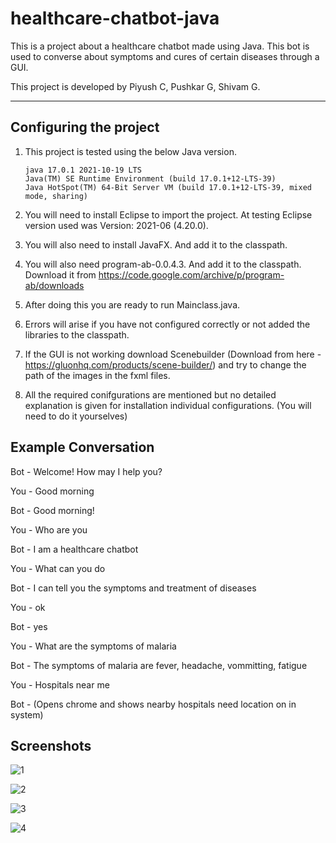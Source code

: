 # healthcare-chatbot-java
This is a project about a healthcare chatbot made using Java. This bot is used to converse about symptoms and cures of certain diseases through a GUI.

This project is developed by Piyush C, Pushkar G, Shivam G.

------------------------------------------

Configuring the project
------------------------

1. This project is tested using the below Java version.

       java 17.0.1 2021-10-19 LTS
       Java(TM) SE Runtime Environment (build 17.0.1+12-LTS-39)
       Java HotSpot(TM) 64-Bit Server VM (build 17.0.1+12-LTS-39, mixed mode, sharing)

2. You will need to install Eclipse to import the project. At testing Eclipse version used was Version: 2021-06 (4.20.0).

3. You will also need to install JavaFX. And add it to the classpath.

4. You will also need program-ab-0.0.4.3. And add it to the classpath. Download it from https://code.google.com/archive/p/program-ab/downloads

5. After doing this you are ready to run Mainclass.java.

6. Errors will arise if you have not configured correctly or not added the libraries to the classpath.

7. If the GUI is not working download Scenebuilder (Download from here - https://gluonhq.com/products/scene-builder/) and try to change the path of the images in the fxml files.

8. All the required conifgurations are mentioned but no detailed explanation is given for installation individual configurations. (You will need to do it yourselves)

Example Conversation
--------------------

Bot - Welcome! How may I help you?

You - Good morning

Bot - Good morning!

You - Who are you

Bot - I am a healthcare chatbot

You - What can you do

Bot - I can tell you the symptoms and treatment of diseases

You - ok

Bot - yes

You - What are the symptoms of malaria

Bot - The symptoms of malaria are fever, headache, vommitting, fatigue

You - Hospitals near me

Bot - (Opens chrome and shows nearby hospitals need location on in system)

Screenshots
-----------

![1](https://user-images.githubusercontent.com/87484921/146742578-830f34d1-9c0a-43be-8d11-29d68e083a08.png)

![2](https://user-images.githubusercontent.com/87484921/146742607-d67010a1-6e1a-4a75-9efc-ee2c33113fa5.png)

![3](https://user-images.githubusercontent.com/87484921/146742628-084d5070-a966-4cfc-a9cb-64f9bb988181.png)

![4](https://user-images.githubusercontent.com/87484921/146742647-aa46421d-973d-4906-a8f0-292bd5c0c695.png)


